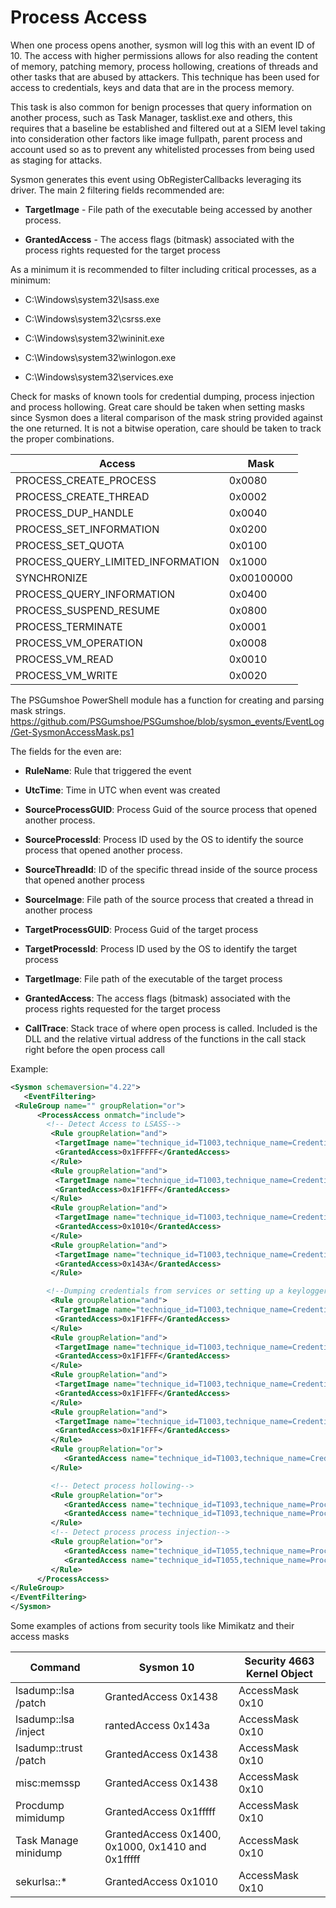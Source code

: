 Process Access
==============

When one process opens another, sysmon will log this with an event ID of 10. The access with higher permissions allows for also reading the content of memory, patching memory, process hollowing, creations of threads and other tasks that are abused by attackers. This technique has been used for access to credentials, keys and data that are in the process memory.

This task is also common for benign processes that query information on another process, such as Task Manager, tasklist.exe and others, this requires that a baseline be established and filtered out at a SIEM level taking into consideration other factors like image fullpath, parent process and account used so as to prevent any whitelisted processes from being used as staging for attacks.

Sysmon generates this event using ObRegisterCallbacks leveraging its
driver. The main 2 filtering fields recommended are:

* **TargetImage** - File path of the executable being accessed by
    another process.

* **GrantedAccess** - The access flags (bitmask) associated with the
    process rights requested for the target process

As a minimum it is recommended to filter including critical processes,
as a minimum:

* C:\\Windows\\system32\\lsass.exe

* C:\\Windows\\system32\\csrss.exe

* C:\\Windows\\system32\\wininit.exe

* C:\\Windows\\system32\\winlogon.exe

* C:\\Windows\\system32\\services.exe

Check for masks of known tools for credential dumping, process injection
and process hollowing. Great care should be taken when setting masks
since Sysmon does a literal comparison of the mask string provided
against the one returned. It is not a bitwise operation, care should be
taken to track the proper combinations.

|Access                               |  Mask       |
|--------------------------------------|------------
| PROCESS\_CREATE\_PROCESS               |0x0080|
| PROCESS\_CREATE\_THREAD                |0x0002|
| PROCESS\_DUP\_HANDLE                   |0x0040|
| PROCESS\_SET\_INFORMATION              |0x0200|
| PROCESS\_SET\_QUOTA                    |0x0100|
| PROCESS\_QUERY\_LIMITED\_INFORMATION   |0x1000|
| SYNCHRONIZE                            |0x00100000|
| PROCESS\_QUERY\_INFORMATION            |0x0400|
| PROCESS\_SUSPEND\_RESUME               |0x0800|
| PROCESS\_TERMINATE                     |0x0001|
| PROCESS\_VM\_OPERATION                 |0x0008|
| PROCESS\_VM\_READ                      |0x0010|
| PROCESS\_VM\_WRITE                     |0x0020|

The PSGumshoe PowerShell module has a function for creating and parsing
mask strings.
<https://github.com/PSGumshoe/PSGumshoe/blob/sysmon_events/EventLog/Get-SysmonAccessMask.ps1>

The fields for the even are:

* **RuleName**: Rule that triggered the event

* **UtcTime**: Time in UTC when event was created

* **SourceProcessGUID**: Process Guid of the source process that
    opened another process.

* **SourceProcessId**: Process ID used by the OS to identify the
    source process that opened another process.

* **SourceThreadId**: ID of the specific thread inside of the source
    process that opened another process

* **SourceImage**: File path of the source process that created a
    thread in another process

* **TargetProcessGUID**: Process Guid of the target process

* **TargetProcessId**: Process ID used by the OS to identify the
    target process

* **TargetImage**: File path of the executable of the target process

* **GrantedAccess**: The access flags (bitmask) associated with the
    process rights requested for the target process

* **CallTrace**: Stack trace of where open process is called. Included
    is the DLL and the relative virtual address of the functions in the
    call stack right before the open process call

Example:

```xml
<Sysmon schemaversion="4.22">
   <EventFiltering>
 <RuleGroup name="" groupRelation="or">
      <ProcessAccess onmatch="include">
        <!-- Detect Access to LSASS-->
         <Rule groupRelation="and">
          <TargetImage name="technique_id=T1003,technique_name=Credential Dumping" condition="is">C:\Windows\system32\lsass.exe</TargetImage>
          <GrantedAccess>0x1FFFFF</GrantedAccess>
         </Rule>
         <Rule groupRelation="and">
          <TargetImage name="technique_id=T1003,technique_name=Credential Dumping" condition="is">C:\Windows\system32\lsass.exe</TargetImage>
          <GrantedAccess>0x1F1FFF</GrantedAccess>
         </Rule>
         <Rule groupRelation="and">
          <TargetImage name="technique_id=T1003,technique_name=Credential Dumping" condition="is">C:\Windows\system32\lsass.exe</TargetImage>
          <GrantedAccess>0x1010</GrantedAccess>
         </Rule>
         <Rule groupRelation="and">
          <TargetImage name="technique_id=T1003,technique_name=Credential Dumping" condition="is">C:\Windows\system32\lsass.exe</TargetImage>
          <GrantedAccess>0x143A</GrantedAccess>
         </Rule>

        <!--Dumping credentials from services or setting up a keylogger-->
         <Rule groupRelation="and">
          <TargetImage name="technique_id=T1003,technique_name=Credential Dumping" condition="is">C:\Windows\system32\csrss.exe</TargetImage> <!--Mitre T1098--> <!--Mitre T1075--> <!--Mitre T1003--><!-- depending on what you're running on your host, this might be noisy-->
          <GrantedAccess>0x1F1FFF</GrantedAccess>
         </Rule>
         <Rule groupRelation="and">
          <TargetImage name="technique_id=T1003,technique_name=Credential Dumping" condition="is">C:\Windows\system32\wininit.exe</TargetImage> <!--Mitre T1098--> <!--Mitre T1075--> <!--Mitre T1003--><!-- depending on what you're running on your host, this might be noisy-->
          <GrantedAccess>0x1F1FFF</GrantedAccess>
         </Rule>
         <Rule groupRelation="and">
          <TargetImage name="technique_id=T1003,technique_name=Credential Dumping" condition="is">C:\Windows\system32\winlogon.exe</TargetImage> <!--Mitre T1098--> <!--Mitre T1075--> <!--Mitre T1003--><!-- depending on what you're running on your host, this might be noisy-->
          <GrantedAccess>0x1F1FFF</GrantedAccess>
         </Rule>
         <Rule groupRelation="and">
          <TargetImage name="technique_id=T1003,technique_name=Credential Dumping" condition="is">C:\Windows\system32\services.exe</TargetImage> <!--Mitre T1098--> <!--Mitre T1075--> <!--Mitre T1003--><!-- depending on what you're running on your host, this might be noisy-->
          <GrantedAccess>0x1F1FFF</GrantedAccess>
         </Rule>
         <Rule groupRelation="or">
            <GrantedAccess name="technique_id=T1003,technique_name=Credential Dumping">0x0810</GrantedAccess>
         </Rule>

         <!-- Detect process hollowing-->
         <Rule groupRelation="or">
            <GrantedAccess name="technique_id=T1093,technique_name=Process Hollowing">0x0800</GrantedAccess>
            <GrantedAccess name="technique_id=T1093,technique_name=Process Hollowing">0x800</GrantedAccess>
         </Rule>
         <!-- Detect process process injection-->
         <Rule groupRelation="or">
            <GrantedAccess name="technique_id=T1055,technique_name=Process Injection">0x0820</GrantedAccess>
            <GrantedAccess name="technique_id=T1055,technique_name=Process Injection">0x820</GrantedAccess>
         </Rule>
      </ProcessAccess>
</RuleGroup>
</EventFiltering>
</Sysmon>
```

Some examples of actions from security tools like Mimikatz and their
access masks

  |Command                 |Sysmon 10                                           |Security 4663 Kernel Object
  |-----------------------|---------------------------------------------------|-----------------------------
  |lsadump::lsa /patch     |GrantedAccess 0x1438                                |AccessMask 0x10
  |lsadump::lsa /inject    |rantedAccess 0x143a                                |AccessMask 0x10
  |lsadump::trust /patch   |GrantedAccess 0x1438                                |AccessMask 0x10
  |misc:memssp             |GrantedAccess 0x1438                                |AccessMask 0x10
  |Procdump mimidump       |GrantedAccess 0x1fffff                              |AccessMask 0x10
  |Task Manage minidump    |GrantedAccess 0x1400, 0x1000, 0x1410 and 0x1fffff   |AccessMask 0x10
  |sekurlsa::\*            |GrantedAccess 0x1010                                |AccessMask 0x10
